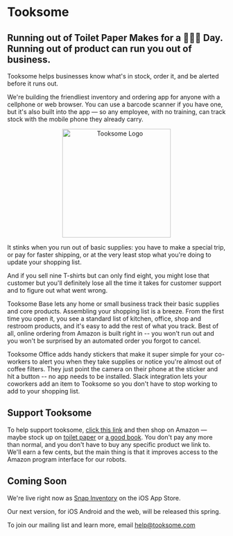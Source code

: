 # Tooksome 

## Running out of Toilet Paper Makes for a 💩💩💩 Day. Running out of product can run you out of business.

Tooksome helps businesses know what's in stock, order it, and be alerted before it runs out.

We're building the friendliest inventory and ordering app for anyone with a cellphone or web browser. You can use a barcode scanner if you have one, but it's also built into the app — so any employee, with no training, can track stock with the mobile phone they already carry.

<p align="center">
  <img src="https://tooksome.github.io/assets/tooksome_logo.svg" alt="Tooksome Logo" width="250px"/>
</p>

It stinks when you run out of basic supplies: you have to make a
special trip, or pay for faster shipping, or at the very least stop
what you're doing to update your shopping list.

And if you sell nine T-shirts but can only find eight, you might lose that customer but you'll definitely lose all the time it takes for customer support and to figure out what went wrong.

Tooksome Base lets any home or small business track their basic supplies and core products. Assembling your shopping list is a breeze. From the first time you open it, you see a standard list of kitchen, office, shop and restroom products, and it's easy to add the rest of what you track. Best of all, online ordering from Amazon is built right in -- you won't run out and you won't be surprised by an automated order you forgot to cancel.

Tooksome Office adds handy stickers that make it super simple for your co-workers to alert you when they take supplies or notice you're
almost out of coffee filters. They just point the camera on their phone at the sticker and hit a button -- no app needs to be
installed. Slack integration lets your coworkers add an item to Tooksome so you don't have to stop working to add to your shopping
list.

## Support Tooksome

To help support tooksome, <a href="https://j.mp/tooksome-amazon" rel="sponsored">click this link</a> and then shop on Amazon — maybe stock up on [toilet paper](https://j.mp/tksm-amz-tp) or [a good book](https://j.mp/tksm-amz-bd4c). You don't pay any more than normal, and you don't have to buy any specific product we link to. We'll earn a few cents, but the main thing is that it improves access to the Amazon program interface for our robots.

## Coming Soon

We're live right now as [Snap Inventory](http://j.mp/snap-inventory) on the iOS App Store.

Our next version, for iOS Android and the web, will be released this spring.

To join our mailing list and learn more, email help@tooksome.com

